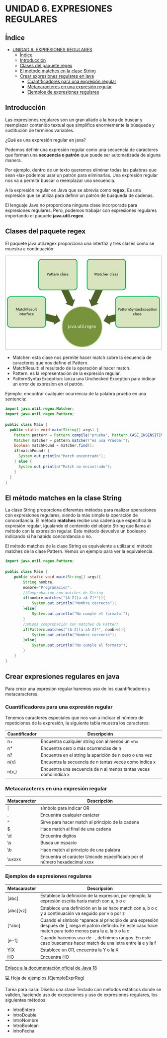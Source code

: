 # UNIDAD 6. EXPRESIONES REGULARES

## Índice
- [UNIDAD 6. EXPRESIONES REGULARES](#unidad-6-expresiones-regulares)
  - [Índice](#índice)
  - [Introducción](#introducción)
  - [Clases del paquete regex](#clases-del-paquete-regex)
  - [El método matches en la clase String](#el-método-matches-en-la-clase-string)
  - [Crear expresiones regulares en java](#crear-expresiones-regulares-en-java)
    - [Cuantificadores para una expresión regular](#cuantificadores-para-una-expresión-regular)
    - [Metacaracteres en una expresión regular](#metacaracteres-en-una-expresión-regular)
    - [Ejemplos de expresiones regulares](#ejemplos-de-expresiones-regulares)

## Introducción 

Las expresiones regulares son un gran aliado a la hora de buscar y reemplazar contenido textual que simplifica enormemente la búsqueda y sustitución de términos variables.

¿Qué es una expresión regular en java?

Podemos definir una expresión regular como una secuencia de carácteres que forman una __secuencia o patrón__ que puede ser automatizada de alguna manera.

Por ejemplo, dentro de un texto queremos eliminar todas las palabras que sean «la» podemos usar un patrón para eliminarlas. Una expresión regular nos va a permitir buscar o reemplazar una secuencia. 

A la expresión regular en Java que se abrevia como __regex__. Es una expresión que se utiliza para definir un patrón de búsqueda de cadenas.

El lenguaje Java no proporciona ninguna clase incorporada para expresiones regulares. Pero, podemos trabajar con expresiones regulares importando el paquete __java.util.regex__.

<div class="page"/>

## Clases del paquete regex
El paquete java.util.regex proporciona una interfaz y tres clases como se muestra a continuación:

![imagen java regex](img/javaregex.png)

* Matcher: esta clase nos permite hacer match sobre la secuencia de caracteres que nos define el Pattern.
* MatchResult: el resultado de la operación al hacer match.
* Pattern: es la representación de la expresión regular.
* PatternSyntaxException: lanza una Unchecked Exception para indicar un error de expresion en el patrón.

Ejemplo: encontrar cualquier ocurrencia de la palabra prueba en una sentencia:

```java
import java.util.regex.Matcher;
import java.util.regex.Pattern;

public class Main {
  public static void main(String[] args) {
    Pattern pattern = Pattern.compile("prueba", Pattern.CASE_INSENSITIVE);
    Matcher matcher = pattern.matcher("es una Prueba!");
    boolean matchFound = matcher.find();
    if(matchFound) {
      System.out.println("Match encontrado");
    } else {
      System.out.println("Match no encontrado");
    }
  }
}
```
<div class="page"/>

## El método matches en la clase String

La clase String proporciona diferentes métodos para realizar operaciones con expresiones regulares, siendo la más simple la operación de concordancia. El método **matches** recibe una cadena que especifica la expresión regular, igualando el contenido del objeto String que llama al método con la expresión regular. Este método devuelve un booleano indicando si ha habido concordancia o no.

El método matches de la clase String es equivalente a utilizar el método matches de la clase Pattern. Vemos un ejemplo para ver la equivalencia.

```java
import java.util.regex.Pattern;

public class Main {
    public static void main(String[] args){
        String nombre;
        nombre="Programacion";
        //Comprobación con matches de String
        if(nombre.matches("[A-Z][a-zA-Z]*")){
            System.out.println("Nombre correcto");
        }else{
            System.out.println("No cumple el formato.");
        }
        //Misma comprobación con matches de Pattern
        if(Pattern.matches("[A-Z][a-zA-Z]*", nombre)){
            System.out.println("Nombre correcto");
        }else{
            System.out.println("No cumple el formato");
        }
    }
}
```

## Crear expresiones regulares en java
Para crear una expresión regular haremos uso de los cuantificadores y metacaracteres. 

### Cuantificadores para una expresión regular

Tenemos caracteres especiales que nos van a indicar el número de repeticiones de la expresión, la siguiente tabla muestra los caracteres: 

| Cuantificador | Descripción | 
| ------------- | ------------- |
|n+|Encuentra cualquier string con al menos un «n»|
|n*|Encuentra cero o más ocurrencias de n|
|n?|Encuentra en el string la aparición de n cero o una vez|
|n{x}|Encuentra la secuencia de n tantas veces como indica x|
|n{x,}|Encuentra una secuencia de n al menos tantas veces como indica x|

### Metacaracteres en una expresión regular

| Metacaracter | Descripción | 
| ------------- | ------------- |
|\||símbolo para indicar OR|
|.|Encuentra cualquier carácter|
|^|Sirve para hacer match al principio de la cadena|
|$|Hace match al final de una cadena|
|\d|Encuentra dígitos|
|\s|Busca un espacio|
|\b|Hace match al principio de una palabra|
|\uxxxx|Encuentra el carácter Unicode especificado por el número hexadecimal xxxx|

### Ejemplos de expresiones regulares

| Metacaracter | Descripción |
| ------------- | ------------- |
|[abc]|Establece la definición de la expresión, por ejemplo, la expresión escrita haría match con a, b o c|
|[abc][vz]|Establece una definición en la se hace match con a, b o c y a continuación va seguido por v o por z|
|[^abc]|Cuando el símbolo ^aparece al principio de una expresión después de [, niega el patrón definido. En este caso hace match para todo menos para la a, la b o la c|
|[e-f]|Cuando hacemos uso de -, definimos rangos. En este caso buscamos hacer match de una letra entre la e y la f|
|Y\|X|Establece un OR, encuentra la Y o la X|
|HO|Encuentra HO|

[Enlace a la documentación oficial de Java 18](https://docs.oracle.com/en/java/javase/18/docs/api/java.base/java/util/regex/Pattern.html)

:computer: Hoja de ejemplos (EjemploExprReg)

Tarea para casa: Diseña una clase Teclado con métodos estáticos donde se validen, haciendo uso de excepciones y uso de expresiones regulares, los siguientes métodos:

- IntroEntero
- IntroDouble
- IntroNombre
- IntroBoolean
- IntroFecha